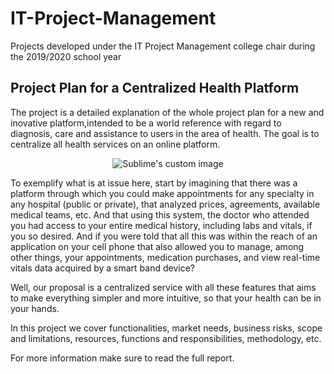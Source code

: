 # IT-Project-Management
Projects developed under the IT Project Management college chair during the 2019/2020 school year

## Project Plan for a Centralized Health Platform

The project is a detailed explanation of the whole project plan for a new and inovative platform,intended to be a world reference with regard to diagnosis, care and assistance to users in the area of health. The goal is to centralize all health services on an online platform.

<p align="center">
  <img src="https://user-images.githubusercontent.com/13381706/163504909-dc810daf-a1f3-476f-a7dc-eb12d01bf6dd.png" alt="Sublime's custom image"/>
</p>

To exemplify what is at issue here, start by imagining that there was a platform through which you could make appointments for any specialty in any hospital (public or private), that analyzed prices, agreements, available medical teams, etc. And that using this system, the doctor who attended you had access to your entire medical 
history, including labs and vitals, if you so desired. And if you were told that all this was within the reach of an application on your cell phone that also allowed you to manage, among other things, your appointments, medication purchases, and view real-time vitals data acquired by a smart band device?

Well, our proposal is a centralized service with all these features that aims to make everything simpler and more intuitive, so that your health can be in your hands.

In this project we cover functionalities, market needs, business risks, scope and limitations, resources, functions and responsibilities, methodology, etc.

For more information make sure to read the full report.

